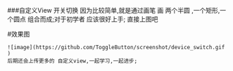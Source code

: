 ###自定义View 开关切换
    因为比较简单,就是通过画笔 画 两个半圆 ,一个矩形,一个圆点 组合而成;对于初学者 应该很好上手;
    直接上图吧

#效果图


    ![image](https://github.com/ToggleButton/screenshot/device_switch.gif )
    后期还会上传更多的 自定义view,一起学习,一起进步;

